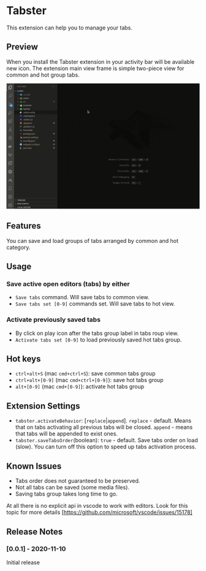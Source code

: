 # Tabster

This extension can help you to manage your tabs.

## Preview

When you install the Tabster extension in your activity bar will be available new icon. The extension main view frame is simple two-piece view for common and hot group tabs.

![preview](images/preview.gif)

## Features

You can save and load groups of tabs arranged by common and hot category.

## Usage

### Save active open editors (tabs) by either

- `Save tabs` command. Will save tabs to common view.
- `Save tabs set [0-9]` commands set. Will save tabs to hot view.

### Activate previously saved tabs

- By click on play icon after the tabs group label in tabs roup view.
- `Activate tabs set [0-9]` to load previously saved hot tabs group.

## Hot keys

- `ctrl+alt+S` (mac `cmd+ctrl+S`): save common tabs group
- `ctrl+alt+[0-9]` (mac `cmd+ctrl+[0-9]`): save hot tabs group
- `alt+[0-9]` (mac `cmd+[0-9]`): activate hot tabs group

## Extension Settings

- `tabster.activateBehavior`: [`replace`|`append`]. `replace` - default. Means that on tabs activating all previous tabs will be closed. `append` - means that tabs will be appended to exist ones.
- `tabster.saveTabsOrder`(boolean): `true` - default. Save tabs order on load (slow). You can turn off this option to speed up tabs activation process.

## Known Issues

- Tabs order does not guaranteed to be preserved.
- Not all tabs can be saved (some media files).
- Saving tabs group takes long time to go.

At all there is no explicit api in vscode to work with editors. Look for this topic for more details [https://github.com/microsoft/vscode/issues/15178]

## Release Notes

### [0.0.1] - 2020-11-10

Initial release
